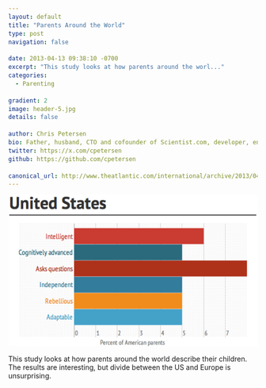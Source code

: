 ```yaml
---
layout: default
title: "Parents Around the World"
type: post
navigation: false

date: 2013-04-13 09:38:10 -0700
excerpt: "This study looks at how parents around the worl..."
categories:
  - Parenting

gradient: 2
image: header-5.jpg
details: false

author: Chris Petersen
bio: Father, husband, CTO and cofounder of Scientist.com, developer, entrepreneur and technologist.
twitter: https://x.com/cpetersen
github: https://github.com/cpetersen

canonical_url: http://www.theatlantic.com/international/archive/2013/04/how-parents-around-the-world-describe-their-children-in-charts/274955/
---
```



  ![cef43ebe26e24302af8932f1e2909c8b.png](/assets/import/cef43ebe26e24302af8932f1e2909c8b.png)

 This study looks at how parents around the world describe their children. The results are interesting, but divide between the US and Europe is unsurprising.
